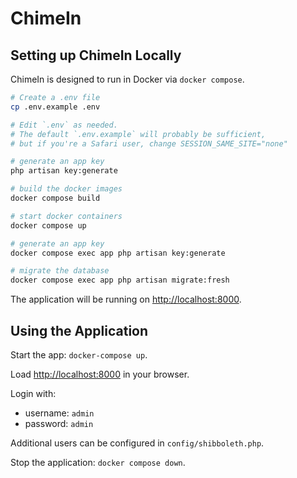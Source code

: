 # ChimeIn

## Setting up ChimeIn Locally

ChimeIn is designed to run in Docker via `docker compose`.

```sh
# Create a .env file
cp .env.example .env

# Edit `.env` as needed.
# The default `.env.example` will probably be sufficient,
# but if you're a Safari user, change SESSION_SAME_SITE="none"

# generate an app key
php artisan key:generate

# build the docker images
docker compose build

# start docker containers
docker compose up

# generate an app key
docker compose exec app php artisan key:generate

# migrate the database
docker compose exec app php artisan migrate:fresh
```

The application will be running on <http://localhost:8000>.

## Using the Application

Start the app: `docker-compose up`.

Load <http://localhost:8000> in your browser.

Login with:

- username: `admin`
- password: `admin`

Additional users can be configured in `config/shibboleth.php`.

Stop the application: `docker compose down`.
